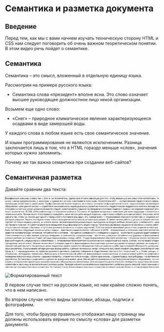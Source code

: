 # Семантика и разметка документа

## Введение
Перед тем, как мы с вами начнем изучать техническую сторону HTML и CSS нам следует поговорить об очень важном теоретическом понятии.
В этом видео речь пойдет о семантике.

## Семантика
Семантика – это смысл, вложенный в отдельную единицу языка.

Рассмотрим на примере русского языка:
- Семантика слова «президент» вполне ясна. Это слово означает высшее руководящее должностное лицо некой организации.

Возьмем еще одно слово:
- «Снег» – природное климатическое явление характеризующееся осадвами в виде замерзшей воды.  

У каждого слова в любом языке есть свое семантическое значение.

И языки программирования не являются исключением. Разница заключается лишь в том, что в HTML гораздо меньше «слов», значения которых нужно запомнить.

Почему же так важна семантика при создании веб-сайтов?

## Семантичная разметка

Давайте сравним два текста:

![Сплошной текст](images/example1.png)

![Форматированный текст](i/semantic.jpg)

В первом случае текст на русском языке, но нам крайне сложно понять, что в нем написано.

Во втором случае четко видны заголовки, абзацы, подписи к фотографиям.

Для того, чтобы браузер правильно отображал нашу страницу мы должны использовать верные по смыслу «слова» для разметки документа.
 
